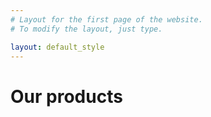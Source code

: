 ```yaml
---
# Layout for the first page of the website.
# To modify the layout, just type.

layout: default_style
---
```



# Our products
